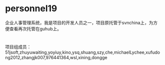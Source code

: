# personnel19
企业人事管理系统，我是项目的开发人员之一，项目原托管于svnchina上，为方便查看再次托管在guhub上。
#
项目组成员：
51jsoft,zhuyuwaiting,yoyiuy,kino,ysq,shuang,szy,che,michaelLychee,xufudong2012,zhangjk007,976441364,wsl,xining,dongge
